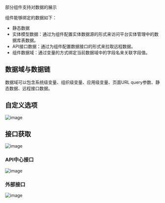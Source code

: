 部分组件支持对数据的展示

组件能够绑定的数据如下：

* 静态数据
* 实体模型数据：通过为组件配置实体数据源的形式来访问平台实体管理中的数据库表数据。
* API接口数据：通过为组件配置数据接口的形式来拉取远程数据。
* 组件数据域：通过变量的方式绑定当前数据域中的字段名来关联字段值。

## 数据域与数据链
数据域可以包含系统级变量、组织级变量、应用级变量、页面URL query参数、静态数据、远程接口数据。

## 自定义选项

![image](/img/页面设计/设计器/通用机制/配置事件交互/89944fd2adb36d66bb9c6ba92.png)




## 接口获取

![image](/img/页面设计/设计器/通用机制/配置事件交互/82e26517e07fcf03220bba7e6.png)

### API中心接口

![image](/img/页面设计/设计器/通用机制/配置事件交互/c0f0016b455b243b1dd17d2c3.png)

### 外部接口

![image](/img/页面设计/设计器/通用机制/配置事件交互/5074fa803efcd69f0c5ae48a7.png)